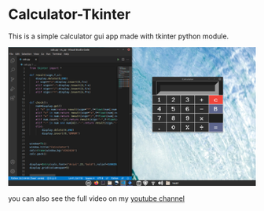 # Calculator-Tkinter
This is a simple calculator gui app made with tkinter python module.

![image of calculator](https://github.com/SOORAJ-K-github/Calculator-Tkinter/blob/main/images/1.png)

you can also see the full video on my [youtube channel](youtube.com)
